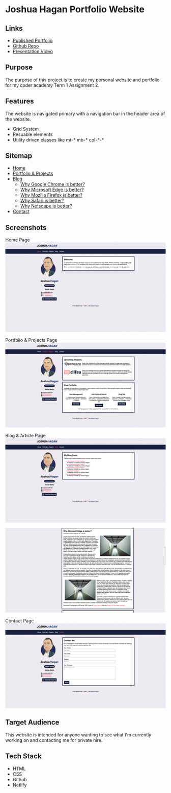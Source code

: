 # Joshua Hagan Portfolio Website

## Links

* [Published Portfolio](https://tubular-stroopwafel-ad65c0.netlify.app/)
* [Github Repo](https://github.com/itsmejoshua/t1_a2)
* [Presentation Video](https://linkcomingsoon.com)

## Purpose
The purpose of this project is to create my personal website and portfolio for my coder academy Term 1 Assignment 2.

## Features

The website is navigated primary with a navigation bar in the header area of the website.

- Grid System
- Resuable elements
- Utility driven classes like mt-* mb-* col-\*-\*

## Sitemap
- [Home]()
- [Portfolio & Projects]()
- [Blog]()
    - [Why Google Chrome is better?]()
    - [Why Microsoft Edge is better?]()
    - [Why Mozilla Firefox is better?]()
    - [Why Safari is better?]()
    - [Why Netscape is better?]()
- [Contact]()

## Screenshots
Home Page
![Home Page](docs/screenshot_home.png)

Portfolio & Projects Page
![Portfolio & Projects](docs/screenshot_pp.png)

Blog & Article Page
![Blog](docs/screenshot_blog.png)

![Article](docs/screenshot_article.png)

Contact Page
![Contact](docs/screenshot_contact.png)

## Target Audience
This website is intended for anyone wanting to see what I'm currently working on and contacting me for private hire.

## Tech Stack
* HTML
* CSS
* Github
* Netlify






